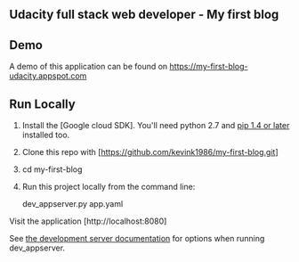 ## Udacity full stack web developer - My first blog

## Demo

A demo of this application can be found on
https://my-first-blog-udacity.appspot.com

## Run Locally
1. Install the [Google cloud SDK]. You'll need python 2.7 and [pip 1.4 or later](http://www.pip-installer.org/en/latest/installing.html) installed too.

2. Clone this repo with [https://github.com/kevink1986/my-first-blog.git]

3. cd my-first-blog

4. Run this project locally from the command line:

   dev_appserver.py app.yaml

Visit the application [http://localhost:8080]

See [the development server documentation](https://developers.google.com/appengine/docs/python/tools/devserver)
for options when running dev_appserver.
